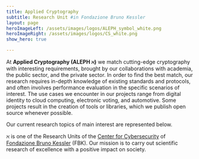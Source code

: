 ```yaml
---
title: Applied Cryptography
subtitle: Research Unit #in Fondazione Bruno Kessler
layout: page
heroImageLeft: /assets/images/logos/ALEPH_symbol_white.png
heroImageRight: /assets/images/logos/CS_white.png
show_hero: true

---
```


At **Applied Cryptography (ALEPH &alefsym;)** we match cutting-edge cryptography with interesting requirements, brought by our collaborations with academia, the public sector, and the private sector. In order to find the best match, our research requires in-depth knowledge of existing standards and protocols, and often involves performance evaluation in the specific scenarios of interest. The use cases we encounter in our projects range from digital identity to cloud computing, electronic voting, and automotive. Some projects result in the creation of tools or libraries, which we publish open source whenever possible.

Our current research topics of main interest are represented below.

&#x2135; is one of the Research Units of the [Center for Cybersecurity](https://www.fbk.eu/it/cybersecurity/) of [Fondazione Bruno Kessler](https://www.fbk.eu) (FBK). Our mission is to carry out scientific research of excellence with a positive impact on society.


<!-- - Access Control (e.g., attribute-based encryption, cryptographic access control)
- Privacy-Enhancing Cryptography (e.g., attribute-based encryption, secure multi-party computation, zero-knowledge proofs)
- Decentralization of Trust (e.g., distributed ledger technology, secure multi-party computation, threshold cryptography, zero-knowledge proofs)
- Post-Quantum Cryptography -->

<!-- Commented to leave room for the network graph -->
<!-- 
     These two files below does not exist anymore; use list-items.yml layout instead
    \{\% include topics.md \%\}
    \{\% include spotlights.md \%\} 
-->


<!-- Commented because we have the svg of the icons in local assets -->
<!-- <script src="https://kit.fontawesome.com/beda7765f5.js" crossorigin="anonymous"></script> -->


<script type="module" src="/assets/js/d3Graph.js"></script>